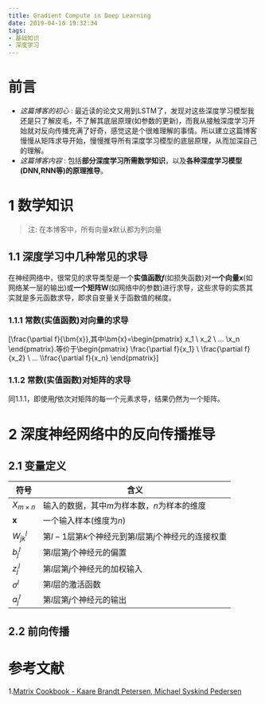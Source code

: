 ```yaml
---
title: Gradient Compute in Deep Learning
date: 2019-04-16 19:32:34
tags:
- 基础知识
- 深度学习
---
```


# 前言
- *这篇博客的初心* : 最近读的论文又用到LSTM了，发现对这些深度学习模型我还是只了解皮毛，不了解其底层原理(如参数的更新)，而我从接触深度学习开始就对反向传播充满了好奇，感觉这是个很难理解的事情。所以建立这篇博客慢慢从矩阵求导开始，慢慢推导所有深度学习模型的底层原理，从而加深自己的理解。
- *这篇博客内容* : 包括**部分深度学习所需数学知识**，以及**各种深度学习模型(DNN,RNN等)的原理推导**。

# 1 数学知识
> 注: 在本博客中，所有向量<span>$\bm{x}$</span>默认都为列向量

## 1.1 深度学习中几种常见的求导
在神经网络中，很常见的求导类型是一个**实值函数$f$**(如损失函数)对**一个向量$\bm{x}$**(如网络某一层的输出)或**一个矩阵$\bm{W}$**(如网络中的参数)进行求导，这些求导的实质其实就是多元函数求导，即求自变量关于函数值的梯度。

### 1.1.1 常数(实值函数)对向量的求导
\[\frac{\partial f}{\bm{x}},其中\bm{x}=\begin{pmatrix} x_1 \\ x_2 \\ ... \\x_n \end{pmatrix}.等价于\begin{pmatrix} \frac{\partial f}{x_1} \\ \frac{\partial f}{x_2} \\ ... \\\frac{\partial f}{x_n} \end{pmatrix}\]

### 1.1.2 常数(实值函数)对矩阵的求导
同1.1.1，即使用$f$依次对矩阵的每一个元素求导，结果仍然为一个矩阵。
# 2 深度神经网络中的反向传播推导

## 2.1 变量定义
| 符号            | 含义                                                   |
| --------------- | ------------------------------------------------------ |
| $X_{m\times n}$ | 输入的数据，其中$m$为样本数，$n$为样本的维度           |
| $\bm{x}$        | 一个输入样本(维度为$n$)                                |
| $W_{jk}^l$      | 第$l-1$层第$k$个神经元到第$l$层第$j$个神经元的连接权重 |
| $b_j^l$         | 第$l$层第$j$个神经元的偏置                             |
| $z_j^l$         | 第$l$层第$j$个神经元的加权输入                         |
| $\sigma^l$      | 第$l$层的激活函数                                      |
| $a_j^l$         | 第$l$层第$j$个神经元的输出                             |

## 2.2 前向传播


# 参考文献
1.[Matrix Cookbook - Kaare Brandt Petersen, Michael Syskind Pedersen](https://cdn.jsdelivr.net/gh/hannlp/Books@1.01/Matrix%20Cookbook.pdf)


